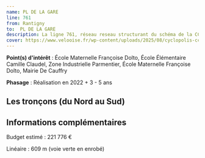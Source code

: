 ```yaml
---
name: PL DE LA GARE
line: 761
from: Rantigny
to:  PL DE LA GARE 
description: La ligne 761, réseau reseau structurant du schéma de la CCLVD concerne Rantigny - PL DE LA GARE
cover: https://www.velooise.fr/wp-content/uploads/2025/08/cyclopolis-cclvd-761.jpg
---
```


**Point(s) d'intérêt** : École Maternelle Françoise Dolto, École Élémentaire Camille Claudel, Zone Industrielle Parmentier, École Maternelle Françoise Dolto, Mairie De Cauffry

**Phasage** : Réalisation en 2022 + 3 - 5 ans

## Les tronçons (du Nord au Sud)

## Informations complémentaires

Budget estimé :  221 776 € 

Linéaire : 609 m (voie verte en enrobé)


